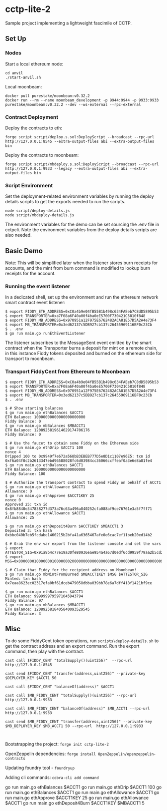 # cctp-lite-2

Sample project implementing a lightweight fascimile of CCTP.

## Set Up

### Nodes

Start a local ethereum node:

```
cd anvil
./start-anvil.sh
```

Local moonbeam:

```
docker pull purestake/moonbeam:v0.32.2
docker run --rm --name moonbeam_development -p 9944:9944 -p 9933:9933 purestake/moonbeam:v0.32.2 --dev --ws-external --rpc-external 
```

### Contract Deployment

Deploy the contracts to eth:

```
forge script script/deploy.s.sol:DeployScript --broadcast --rpc-url http://127.0.0.1:8545 --extra-output-files abi --extra-output-files bin
```

Deploy the contracts to moonbeam:

```
forge script script/mbdeploy.s.sol:DeployScript --broadcast --rpc-url http://127.0.0.1:9933 --legacy --extra-output-files abi --extra-output-files bin
```

### Script Environment

Set the deployment-related environment variables by running the deploy details scripts to get the exports needed to run the scripts.

```
node script/deploy-details.js
node script/mbdeploy-details.js
```

The environment variables for the demo can be set sourcing the .env file in cctpcli. Note the environment variables from the deploy details scripts are also needed.

## Basic Demo

Note: This will be simplified later when the listener stores burn receipts for accounts, and the mint
from burn command is modified to lookup burn receipts for the account.

### Running the event listener

In a dedicated shell, set up the environment and run the ethereum network smart contract event listener:

```console
$ export FIDDY_ETH_ADDRESS=0xC0a4b9e04fB55B1b498c634FAEeb7C8dD5895b53
$ export TRANSPORTER=0xa7F08a6F40a00f4ba0eE5700F730421C5810f848
$ export FIDDY_MB_ADDRESS=0x970951a12F975E6762482ACA81E57D5A2A4e73F4
$ export MB_TRANSPORTER=0x3ed62137c5DB927cb137c26455969116BF0c23Cb
$ . .env
$ go run main.go runEthEventListener
```

The listener subscribes to the MessageSent event emitted by the smart contract when the Transporter burns
a deposit for mint on a remote chain, in this instance Fiddy tokens deposited and burned on the ethereum
side for transport to moonbeam.


### Transport FiddyCent from Ethereum to Moonbeam


```console
$ export FIDDY_ETH_ADDRESS=0xC0a4b9e04fB55B1b498c634FAEeb7C8dD5895b53
$ export TRANSPORTER=0xa7F08a6F40a00f4ba0eE5700F730421C5810f848
$ export FIDDY_MB_ADDRESS=0x970951a12F975E6762482ACA81E57D5A2A4e73F4
$ export MB_TRANSPORTER=0x3ed62137c5DB927cb137c26455969116BF0c23Cb
$ . .env

```

```console
$ # Show starting balances
$ go run main.go ethBalances $ACCT1
ETH Balance: 10000000000000000000000
Fiddy Balance: 0
$ go run main.go mbBalances $MBACCT1
ETH Balance: 1208925819614629174706176
Fiddy Balance: 0
```

```console
$ # Use the faucet to obtain some Fiddy on the Ethereum side
$ go run main.go ethDrip $ACCT1 100
nonce 4
Dripped 100 to 0x9949f7e672a568bB3EBEB777D5e8D1c1107e96E5: txn id 0xf6a04f0c2b2613347ebd96588028fc6d03984cc36066ccffeaf0a3e6e8a81fe4
$ go run main.go ethBalances $ACCT1
ETH Balance: 10000000000000000000000
Fiddy Balance: 100
```

```console
$ # Authorize the transport contract to spend Fiddy on behalf of ACCT1
$ go run main.go ethAllowance $ACCT1
Allowance: 0
$ go run main.go ethApprove $ACCT1KEY 25
nonce 0
Approved 25: txn id 0x8fb8840e347838277d373a76c63a496a840252cfa088af9ce76761e3a5f7ff71
$ go run main.go ethAllowance $ACCT1
Allowance: 25
```

```console
$ go run main.go ethDeposit4Burn $ACCT1KEY $MBACCT1 3
Deposited 3: txn hash 0xbbc040b7eb5fcdabe1460215b2bfa41a6365467afe0e6cac7ef11beb20ed14b2
```

```console
$ # Grab the env var export from the listener console and set the vars
$ export ATTESTOR_SIG=0x91a8b4c77e19a30fe80936eae954a4a67d0edf6cd9959f79aa2b5cd24a3f4f4b61cd1bb7828667ecd9b55cd8464131c4664b0d9410df0a86ccc8e6179d3f11471c
$ export MSG=0x00000001000000010000000200000000000000000000000000000000000000009949f7e672a568bb3ebeb777d5e8d1c1107e96e50000000000000000000000003cd0a705a2dc65e5b1e1205896baa2be8a07c6e000000001000000000000000000000000c0a4b9e04fb55b1b498c634faeeb7c8dd5895b530000000000000000000000003cd0a705a2dc65e5b1e1205896baa2be8a07c6e000000000000000000000000000000000000000000000000000000000000000030000000000000000000000009949f7e672a568bb3ebeb777d5e8d1c1107e96e5
```

```console
$ # Claim that Fiddy for the recipient address on Moonbeam!
$ go run main.go mbMintFromBurned $MBACCT1KEY $MSG $ATTESTOR_SIG
Minted: txn hash 0x7eaa8623ec02317efa0bf61dceb479058dbba039bb78e6a7dff418f1421bf9ce
```

```console
$ go run main.go ethBalances $ACCT1
ETH Balance: 9999999795971045943794
Fiddy Balance: 97
$ go run main.go mbBalances $MBACCT1
ETH Balance: 1208925818405840093529545
Fiddy Balance: 3
```





## Misc

To do some FiddyCent token operations, run `scripts\deploy-details.sh` to get the contract address and an export command. Run the export command, then play with the contract.

```
cast call $FIDDY_CENT "totalSupply()(uint256)"  --rpc-url  http://127.0.0.1:8545

cast send $FIDDY_CENT "transfer(address,uint256)" --private-key $DEPLOYER_KEY $ACCT1 50

cast call $FIDDY_CENT "balanceOf(address)" $ACCT1

cast call $MB_FIDDY_CENT "totalSupply()(uint256)" --rpc-url  http://127.0.0.1:9933

cast call $MB_FIDDY_CENT "balanceOf(address)" $MB_ACCT1 --rpc-url  http://127.0.0.1:9933

cast send $MB_FIDDY_CENT "transfer(address,uint256)" --private-key $MB_DEPLOYER_KEY $MB_ACCT1 50 --rpc-url  http://127.0.0.1:9933



```


Bootstrapping the project: `forge init cctp-lite-2`

OpenZeppelin dependencies: `forge install OpenZeppelin/openzeppelin-contracts`

Updating foundry tool - `foundryup`

Adding cli commands: `cobra-cli add command`


go run main.go ethBalances $ACCT1
go run main.go ethDrip $ACCT1 100
go run main.go ethBalances $ACCT1
go run main.go ethAllowance $ACCT1
go run main.go ethApprove $ACCT1KEY 25
go run main.go ethAllowance $ACCT1
go run main.go ethDeposit4Burn $ACCT1KEY $MBACCT1 5

